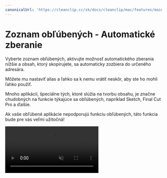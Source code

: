 ```yaml
---
canonicalUrl: 'https://cleanclip.cc/sk/docs/cleanclip/mac/features/main-window-sketch'
---
```


# Zoznam obľúbených - Automatické zberanie

Vyberte zoznam obľúbených, aktivujte možnosť automatického zberania nižšie a obsah, ktorý skopírujete, sa automaticky zozbiera do určeného adresára.

Môžete mu nastaviť alias a ľahko sa k nemu vrátiť neskôr, aby ste ho mohli ľahko použiť.

Mnoho aplikácií, špeciálne tých, ktoré slúžia na tvorbu obsahu, je značne chudobných na funkcie týkajúce sa obľúbených, napríklad Sketch, Final Cut Pro a ďalšie.

Ak vaše obľúbené aplikácie nepodporujú funkciu obľúbených, táto funkcia bude pre vás veľmi užitočná!

<video autoplay muted loop>
    <source src="/videos/sketch-simple-full.mp4" type="video/mp4">
    <iframe src="/videos/sketch-simple-full.mp4" scrolling="no" border="0" frameborder="0" allow="autoplay; encrypted-media" allowfullscreen></iframe>
</video>